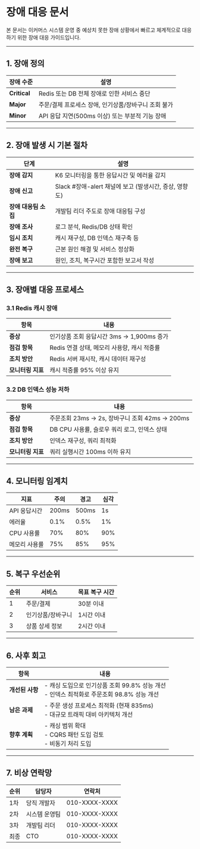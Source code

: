 # 장애 대응 문서

본 문서는 이커머스 시스템 운영 중 예상치 못한 장애 상황에서 빠르고 체계적으로 대응하기 위한 장애 대응 가이드입니다.

---

## 1. 장애 정의

| **장애 수준** | **설명** |
|-----------|----------------------------------------|
| **Critical** | Redis 또는 DB 전체 장애로 인한 서비스 중단 |
| **Major** | 주문/결제 프로세스 장애, 인기상품/장바구니 조회 불가 |
| **Minor** | API 응답 지연(500ms 이상) 또는 부분적 기능 장애 |

---

## 2. 장애 발생 시 기본 절차

| **단계** | **설명** |
|---------------|-------------------------------------------|
| **장애 감지** | K6 모니터링을 통한 응답시간 및 에러율 감지 |
| **장애 신고** | Slack #장애-alert 채널에 보고 (발생시간, 증상, 영향도) |
| **장애 대응팀 소집** | 개발팀 리더 주도로 장애 대응팀 구성 |
| **장애 조사** | 로그 분석, Redis/DB 상태 확인 |
| **임시 조치** | 캐시 재구성, DB 인덱스 재구축 등 |
| **완전 복구** | 근본 원인 해결 및 서비스 정상화 |
| **장애 보고** | 원인, 조치, 복구시간 포함한 보고서 작성 |

---

## 3. 장애별 대응 프로세스

### 3.1 Redis 캐시 장애

| **항목** | **내용** |
|-----------|-------------------------------------------|
| **증상** | 인기상품 조회 응답시간 3ms → 1,900ms 증가 |
| **점검 항목** | Redis 연결 상태, 메모리 사용량, 캐시 적중률 |
| **조치 방안** | Redis 서버 재시작, 캐시 데이터 재구성 |
| **모니터링 지표** | 캐시 적중률 95% 이상 유지 |

### 3.2 DB 인덱스 성능 저하

| **항목** | **내용** |
|-----------|-------------------------------------------|
| **증상** | 주문조회 23ms → 2s, 장바구니 조회 42ms → 200ms |
| **점검 항목** | DB CPU 사용률, 슬로우 쿼리 로그, 인덱스 상태 |
| **조치 방안** | 인덱스 재구성, 쿼리 최적화 |
| **모니터링 지표** | 쿼리 실행시간 100ms 이하 유지 |

---

## 4. 모니터링 임계치

| **지표** | **주의** | **경고** | **심각** |
|---------|---------|---------|---------|
| API 응답시간 | 200ms | 500ms | 1s |
| 에러율 | 0.1% | 0.5% | 1% |
| CPU 사용률 | 70% | 80% | 90% |
| 메모리 사용률 | 75% | 85% | 95% |

---

## 5. 복구 우선순위

| **순위** | **서비스** | **목표 복구 시간** |
|---------|---------|----------------|
| 1 | 주문/결제 | 30분 이내 |
| 2 | 인기상품/장바구니 | 1시간 이내 |
| 3 | 상품 상세 정보 | 2시간 이내 |

---

## 6. 사후 회고

| **항목** | **내용** |
|---------|-------------------------------------------|
| **개선된 사항** | - 캐싱 도입으로 인기상품 조회 99.8% 성능 개선<br>- 인덱스 최적화로 주문조회 98.8% 성능 개선 |
| **남은 과제** | - 주문 생성 프로세스 최적화 (현재 835ms)<br>- 대규모 트래픽 대비 아키텍처 개선 |
| **향후 계획** | - 캐싱 범위 확대<br>- CQRS 패턴 도입 검토<br>- 비동기 처리 도입 |

---

## 7. 비상 연락망

| **순위** | **담당자** | **연락처** |
|---------|---------|---------|
| 1차 | 당직 개발자 | 010-XXXX-XXXX |
| 2차 | 시스템 운영팀 | 010-XXXX-XXXX |
| 3차 | 개발팀 리더 | 010-XXXX-XXXX |
| 최종 | CTO | 010-XXXX-XXXX |

